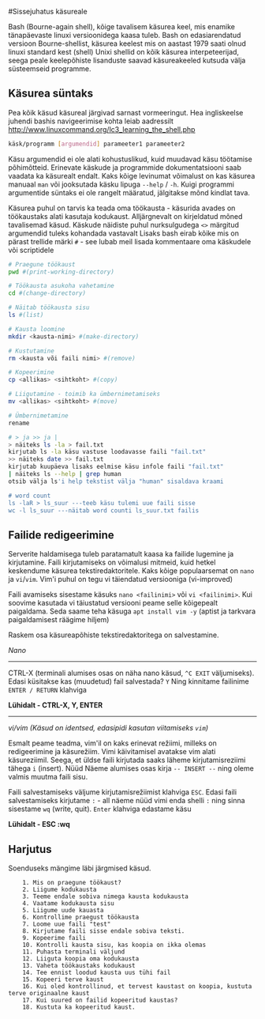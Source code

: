 #Sissejuhatus käsureale

Bash (Bourne-again shell), kõige tavalisem käsurea keel, mis enamike tänapäevaste linuxi versioonidega  kaasa tuleb. Bash on
edasiarendatud versioon Bourne-shellist, käsurea keelest mis on aastast 1979 saati olnud linuxi standard kest (shell)
Unixi shellid on kõik käsurea interpeteerijad, seega peale keelepõhiste lisanduste saavad käsureakeeled kutsuda välja
süsteemseid programme. 


## Käsurea süntaks

Pea kõik käsud käsureal järgivad sarnast vormeeringut. Hea ingliskeelse juhendi bashis navigeerimise kohta leiab aadressilt 
http://www.linuxcommand.org/lc3_learning_the_shell.php

```bash
käsk/programm [argumendid] parameeter1 parameeter2
```

Käsu argumendid ei ole alati kohustuslikud, kuid muudavad käsu töötamise põhimõtteid. Erinevate käskude ja programmide
dokumentatsiooni saab vaadata ka käsurealt endalt. Kaks kõige levinumat võimalust on kas käsurea manuaal `man` või 
jooksutada käsku lipuga `--help` / `-h`. Kuigi programmi argumentide süntaks ei ole rangelt määratud, jälgitakse mõnd kindlat 
tava.

Käsurea puhul on tarvis ka teada oma töökausta - käsurida avades on töökaustaks alati kasutaja kodukaust. Alljärgnevalt on
kirjeldatud mõned tavalisemad käsud. Käskude näidiste puhul nurksulgudega `<>` märgitud argumendid tuleks kohandada vastavalt
Lisaks bash eirab kõike mis on pärast trellide märki `#`  - see lubab meil lisada kommentaare oma käskudele või scriptidele

```bash
# Praegune töökaust
pwd #(print-working-directory)

# Töökausta asukoha vahetamine
cd #(change-directory)

# Näitab töökausta sisu
ls #(list)

# Kausta loomine
mkdir <kausta-nimi> #(make-directory)

# Kustutamine
rm <kausta või faili nimi> #(remove)

# Kopeerimine
cp <allikas> <sihtkoht> #(copy)

# Liigutamine - toimib ka ümbernimetamiseks
mv <allikas> <sihtkoht> #(move)

# Ümbernimetamine
rename

# > ja >> ja |
> näiteks ls -la > fail.txt
kirjutab ls -la käsu vastuse loodavasse faili "fail.txt"
>> näiteks date >> fail.txt
kirjutab kuupäeva lisaks eelmise käsu infole faili "fail.txt"
| näiteks ls --help | grep human
otsib välja ls'i help tekstist välja "human" sisaldava kraami

# word count
ls -laR > ls_suur ---teeb käsu tulemi uue faili sisse
wc -l ls_suur ---näitab word counti ls_suur.txt failis

```

## Failide redigeerimine

Serverite haldamisega tuleb paratamatult kaasa ka failide lugemine ja kirjutamine. Faili kirjutamiseks on võimalusi mitmeid, kuid hetkel 
keskendume käsurea tekstiredaktoritele. Kaks kõige populaarsemat on `nano` ja `vi`/`vim`. Vim'i puhul on tegu vi täiendatud versiooniga (vi-improved)

Faili avamiseks sisestame käsuks `nano <failinimi>` või `vi <failinimi>`. Kui soovime kasutada vi täiustatud versiooni peame selle 
kõigepealt paigaldama. Seda saame teha käsuga `apt install vim -y` (aptist ja tarkvara paigaldamisest räägime hiljem)

Raskem osa käsureapõhiste tekstiredaktoritega on salvestamine.

_Nano_

---

CTRL-X (terminali alumises osas on näha nano käsud, `^C EXIT` väljumiseks).
Edasi küsitakse kas (muudetud) fail salvestada? `Y`
Ning kinnitame failinime `ENTER / RETURN` klahviga

**Lühidalt - CTRL-X, Y, ENTER**


---

_vi/vim (Käsud on identsed, edasipidi kasutan viitamiseks `vim`)_


Esmalt peame teadma, vim'il on kaks erinevat režiimi, milleks on redigeerimine ja käsurežiim. Vimi käivitamisel avatakse vim
alati käsureziimil. Seega, et üldse faili kirjutada saaks läheme kirjutamisreziimi tähega `i` (insert). Nüüd Näeme alumises osas kirja `-- INSERT --` 
ning oleme valmis muutma faili sisu. 

Faili salvestamiseks väljume kirjutamisrežiimist klahviga `ESC`. Edasi faili salvestamiseks kirjutame `:` - all näeme nüüd vimi enda
shelli `:` ning sinna sisestame `wq` (write, quit). `Enter` klahviga edastame käsu

**Lühidalt - ESC :wq**

## Harjutus

Soenduseks mängime läbi järgmised käsud.

```
    1. Mis on praegune töökaust?
    2. Liigume kodukausta
    3. Teeme endale sobiva nimega kausta kodukausta
    4. Vaatame kodukausta sisu
    5. Liigume uude kauasta
    6. Kontrollime praegust töökausta
    7. Loome uue faili "test"
    8. Kirjutame faili sisse endale sobiva teksti.
    9. Kopeerime faili
    10. Kontrolli kausta sisu, kas koopia on ikka olemas 
    11. Puhasta terminali väljund
    12. Liiguta koopia oma kodukausta
    13. Vaheta töökaustaks kodukaust
    14. Tee ennist loodud kausta uus tühi fail
    15. Kopeeri terve kaust
    16. Kui oled kontrollinud, et tervest kaustast on koopia, kustuta terve originaalne kaust
    17. Kui suured on failid kopeeritud kaustas?
    18. Kustuta ka kopeeritud kaust.
```

